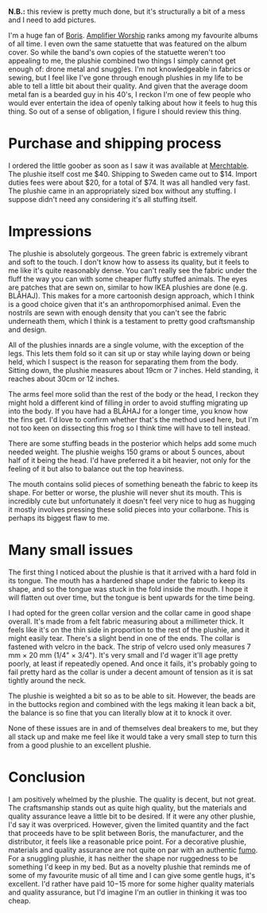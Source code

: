 **N.B.:** this review is pretty much done, but it's structurally a bit of a mess and I need to add pictures.

I'm a huge fan of [Boris](https://borisheavyrocks.com). [Amplifier Worship](https://boris.bandcamp.com/album/amplifier-worship) ranks among my favourite albums of all time. I even own the same statuette that was featured on the album cover. So while the band's own copies of the statuette weren't too appealing to me, the plushie combined two things I simply cannot get enough of: drone metal and snuggles. I'm not knowledgeable in fabrics or sewing, but I feel like I've gone through enough plushies in my life to be able to tell a little bit about their quality. And given that the average doom metal fan is a bearded guy in his 40's, I reckon I'm one of few people who would ever entertain the idea of openly talking about how it feels to hug this thing. So out of a sense of obligation, I figure I should review this thing.

# Purchase and shipping process

I ordered the little goober as soon as I saw it was available at [Merchtable](https://boris.merchtable.com/accessories/boris-froggy-plushie). The plushie itself cost me $40. Shipping to Sweden came out to $14. Import duties fees were about $20, for a total of $74. It was all handled very fast. The plushie came in an appropriately sized box without any stuffing. I suppose didn't need any considering it's all stuffing itself.

# Impressions

The plushie is absolutely gorgeous. The green fabric is extremely vibrant and soft to the touch. I don't know how to assess its quality, but it feels to me like it's quite reasonably dense. You can't really see the fabric under the fluff the way you can with some cheaper fluffy stuffed animals. The eyes are patches that are sewn on, similar to how IKEA plushies are done (e.g. BLÅHAJ). This makes for a more cartoonish design approach, which I think is a good choice given that it's an anthropomorphised animal. Even the nostrils are sewn with enough density that you can't see the fabric underneath them, which I think is a testament to pretty good craftsmanship and design.

All of the plushies innards are a single volume, with the exception of the legs. This lets them fold so it can sit up or stay while laying down or being held, which I suspect is the reason for separating them from the body. Sitting down, the plushie measures about 19cm or 7 inches. Held standing, it reaches about 30cm or 12 inches.

The arms feel more solid than the rest of the body or the head, I reckon they might hold a different kind of filling in order to avoid stuffing migrating up into the body. If you have had a BLÅHAJ for a longer time, you know how the fins get. I'd love to confirm whether that's the method used here, but I'm not too keen on dissecting this frog so I think time will have to tell instead.

There are some stuffing beads in the posterior which helps add some much needed weight. The plushie weighs 150 grams or about 5 ounces, about half of it being the head. I'd have preferred it a bit heavier, not only for the feeling of it but also to balance out the top heaviness.

The mouth contains solid pieces of something beneath the fabric to keep its shape. For better or worse, the plushie will never shut its mouth. This is incredibly cute but unfortunately it doesn't feel very nice to hug as hugging it mostly involves pressing these solid pieces into your collarbone. This is perhaps its biggest flaw to me.

# Many small issues

The first thing I noticed about the plushie is that it arrived with a hard fold in its tongue. The mouth has a hardened shape under the fabric to keep its shape, and so the tongue was stuck in the fold inside the mouth. I hope it will flatten out over time, but the tongue is bent upwards for the time being.

I had opted for the green collar version and the collar came in good shape overall. It's made from a felt fabric measuring about a millimeter thick. It feels like it's on the thin side in proportion to the rest of the plushie, and it might easily tear. There's a slight bend in one of the ends. The collar is fastened with velcro in the back. The strip of velcro used only measures 7 mm × 20 mm (1/4" × 3/4"). It's very small and I'd wager it'll age pretty poorly, at least if repeatedly opened. And once it fails, it's probably going to fail pretty hard as the collar is under a decent amount of tension as it is sat tightly around the neck.

The plushie is weighted a bit so as to be able to sit. However, the beads are in the buttocks region and combined with the legs making it lean back a bit, the balance is so fine that you can literally blow at it to knock it over.

None of these issues are in and of themselves deal breakers to me, but they all stack up and make me feel like it would take a very small step to turn this from a good plushie to an excellent plushie.

# Conclusion

I am positively whelmed by the plushie. The quality is decent, but not great. The craftsmanship stands out as quite high quality, but the materials and quality assurance leave a little bit to be desired. If it were any other plushie, I'd say it was overpriced. However, given the limited quantity and the fact that proceeds have to be split between Boris, the manufacturer, and the distributor, it feels like a reasonable price point. For a decorative plushie, materials and quality assurance are not quite on par with an authentic [fumo](https://en.touhouwiki.net/wiki/FumoFumo). For a snuggling plushie, it has neither the shape nor ruggedness to be something I'd keep in my bed. But as a novelty plushie that reminds me of some of my favourite music of all time and I can give some gentle hugs, it's excellent. I'd rather have paid $10-$15 more for some higher quality materials and quality assurance, but I'd imagine I'm an outlier in thinking it was too cheap.
